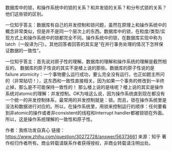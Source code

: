 数据库中的锁，和操作系统中的锁的关系？和并发锁的关系？和分布式锁的关系？他们这些锁的区别。

一位知乎答主：数据库有自己的并发控制和锁问题，虽然在原理上和操作系统中的概念非常类似，但是并不是同一个层次上的东西。数据库中的锁，在粒度/类型/实现方式上和操作系统中的锁都完全不同。操作系统中的锁，在数据库实现中称为latch（一般译为闩）。其他回答者回答的其实是“在并行事务处理的情况下怎样保证数据的一致性”。



一位知乎答主：首先说对原子性的理解。数据库的理解和操作系统的理解是截然相反的。        数据库的原子性说的其实不是楼上说的那些。数据库的原子性说的是failure atomicity：一个事物要么运行成功，要么完全没有运行。也正如题主所问的（非常贴切！），这东西和一致性直接相关。因为如果一个事务的修改到一半终止掉，那么是不可能保持一致性的！        那么楼上说的是啥呢？楼上说的其实是操作系统对atomic的理解：并发控制。OK为啥这么说，因为操作系统直到现在都没有一个统一的并发控制体系，最常用的并发控制就是：锁。而且，锁在操作系统里是没法和数据进行对应的。所以，在操作系统里，用锁来控制运行的顺序：任何要看到非atomic的操作或者非consistent的线程和Interrupt handler都被锁锁在外面。所以，这是操作系统理解的一致性和原子性。



作者：我练功发自真心
链接：https://www.zhihu.com/question/30272728/answer/56373661
来源：知乎
著作权归作者所有。商业转载请联系作者获得授权，非商业转载请注明出处。